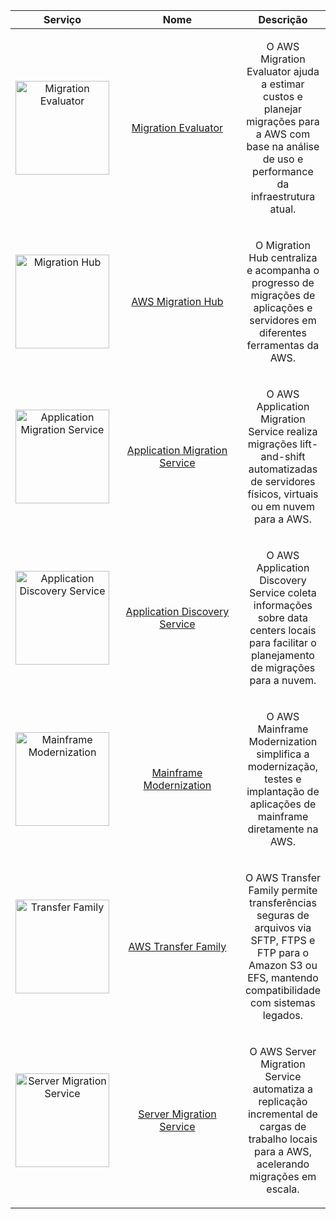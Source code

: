 <table align="center">
    <thead>
        <tr>
            <th>Serviço</th>
            <th width="200px">Nome</th>
            <th>Descrição</th>
        </tr>
    </thead>
    <tbody>
        <tr align="center">
            <td>
                <a href="https://github.com/EdnaldoLuiz/aws-learning/tree/main/aws-services/migration/Migration-Evaluator">
                    <img width="150px" src="https://icon.icepanel.io/AWS/svg/Migration-Transfer/Migration-Evaluator.svg" alt="Migration Evaluator">
                </a>
            </td>
            <td>
                <a href="#migration-evaluator">Migration Evaluator</a>
            </td>
            <td>
                <p>O AWS Migration Evaluator ajuda a estimar custos e planejar migrações para a AWS com base na análise de uso e performance da infraestrutura atual.</p>
            </td>
        </tr>
        <tr align="center">
            <td>
                <a href="https://github.com/EdnaldoLuiz/aws-learning/tree/main/aws-services/migration/Migration-Hub">
                    <img width="150px" src="https://icon.icepanel.io/AWS/svg/Migration-Transfer/Migration-Hub.svg" alt="Migration Hub">
                </a>
            </td>
            <td>
                <a href="#migration-hub">AWS Migration Hub</a>
            </td>
            <td>
                <p>O Migration Hub centraliza e acompanha o progresso de migrações de aplicações e servidores em diferentes ferramentas da AWS.</p>
            </td>
        </tr>
        <tr align="center">
            <td>
                <a href="https://github.com/EdnaldoLuiz/aws-learning/tree/main/aws-services/migration/Application-Migration-Service">
                    <img width="150px" src="https://icon.icepanel.io/AWS/svg/Migration-Transfer/Application-Migration-Service.svg" alt="Application Migration Service">
                </a>
            </td>
            <td>
                <a href="#application-migration-service">Application Migration Service</a>
            </td>
            <td>
                <p>O AWS Application Migration Service realiza migrações lift-and-shift automatizadas de servidores físicos, virtuais ou em nuvem para a AWS.</p>
            </td>
        </tr>
        <tr align="center">
            <td>
                <a href="https://github.com/EdnaldoLuiz/aws-learning/tree/main/aws-services/migration/Application-Discovery-Service">
                    <img width="150px" src="https://icon.icepanel.io/AWS/svg/Migration-Transfer/Application-Discovery-Service.svg" alt="Application Discovery Service">
                </a>
            </td>
            <td>
                <a href="#application-discovery-service">Application Discovery Service</a>
            </td>
            <td>
                <p>O AWS Application Discovery Service coleta informações sobre data centers locais para facilitar o planejamento de migrações para a nuvem.</p>
            </td>
        </tr>
        <tr align="center">
            <td>
                <a href="https://github.com/EdnaldoLuiz/aws-learning/tree/main/aws-services/migration/Mainframe-Modernization">
                    <img width="150px" src="https://icon.icepanel.io/AWS/svg/Migration-Transfer/Mainframe-Modernization.svg" alt="Mainframe Modernization">
                </a>
            </td>
            <td>
                <a href="#mainframe-modernization">Mainframe Modernization</a>
            </td>
            <td>
                <p>O AWS Mainframe Modernization simplifica a modernização, testes e implantação de aplicações de mainframe diretamente na AWS.</p>
            </td>
        </tr>
        <tr align="center">
            <td>
                <a href="https://github.com/EdnaldoLuiz/aws-learning/tree/main/aws-services/migration/Transfer-Family">
                    <img width="150px" src="https://icon.icepanel.io/AWS/svg/Migration-Transfer/Transfer-Family.svg" alt="Transfer Family">
                </a>
            </td>
            <td>
                <a href="#transfer-family">AWS Transfer Family</a>
            </td>
            <td>
                <p>O AWS Transfer Family permite transferências seguras de arquivos via SFTP, FTPS e FTP para o Amazon S3 ou EFS, mantendo compatibilidade com sistemas legados.</p>
            </td>
        </tr>
        <tr align="center">
            <td>
                <a href="https://github.com/EdnaldoLuiz/aws-learning/tree/main/aws-services/migration/Server-Migration-Service">
                    <img width="150px" src="https://icon.icepanel.io/AWS/svg/Migration-Transfer/Server-Migration-Service.svg" alt="Server Migration Service">
                </a>
            </td>
            <td>
                <a href="#server-migration-service">Server Migration Service</a>
            </td>
            <td>
                <p>O AWS Server Migration Service automatiza a replicação incremental de cargas de trabalho locais para a AWS, acelerando migrações em escala.</p>
            </td>
        </tr>
    </tbody>
</table>
